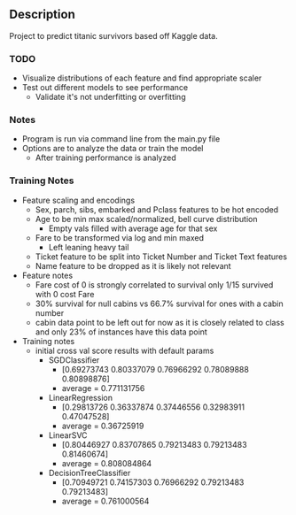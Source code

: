 ## Description
Project to predict titanic survivors based off Kaggle data.

### TODO
* Visualize distributions of each feature and find appropriate scaler
* Test out different models to see performance
  * Validate it's not underfitting or overfitting

### Notes
* Program is run via command line from the main.py file
* Options are to analyze the data or train the model
  * After training performance is analyzed

### Training Notes
* Feature scaling and encodings
  * Sex, parch, sibs, embarked and Pclass features to be hot encoded
  * Age to be min max scaled/normalized, bell curve distribution
    * Empty vals filled with average age for that sex
  * Fare to be transformed via log and min maxed
    * Left leaning heavy tail
  * Ticket feature to be split into Ticket Number and Ticket Text features
  * Name feature to be dropped as it is likely not relevant
* Feature notes
  * Fare cost of 0 is strongly correlated to survival only 1/15 survived with 0 cost Fare
  * 30% survival for null cabins vs 66.7% survival for ones with a cabin number
  * cabin data point to be left out for now as it is closely related to class and only 23% of instances have this data point
* Training notes
  * initial cross val score results with default params
    * SGDClassifier
      * [0.69273743 0.80337079 0.76966292 0.78089888 0.80898876]
      * average = 0.771131756
    * LinearRegression
      * [0.29813726 0.36337874 0.37446556 0.32983911 0.47047528]
      * average = 0.36725919
    * LinearSVC
      * [0.80446927 0.83707865 0.79213483 0.79213483 0.81460674]
      * average = 0.808084864
    * DecisionTreeClassifier
      * [0.70949721 0.74157303 0.76966292 0.79213483 0.79213483]
      * average = 0.761000564